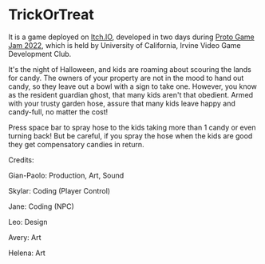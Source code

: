 # TrickOrTreat

It is a game deployed on [Itch.IO](https://ginvr.itch.io/take-one), developed in two days during [Proto Game Jam 2022](https://itch.io/jam/vgdc-proto-game-jam-2022/rate/1759332), which is held by University of California, Irvine Video Game Development Club.

It's the night of Halloween, and kids are roaming about scouring the lands for candy. The owners of your property are not in the mood to hand out candy, so they leave out a bowl with a sign to take one. However, you know as the resident guardian ghost, that many kids aren't that obedient. Armed with your trusty garden hose, assure that many kids leave happy and candy-full, no matter the cost!

Press space bar to spray hose to the kids taking more than 1 candy or even turning back! But be careful, if you spray the hose when the kids are good they get compensatory candies in return. 

Credits:

Gian-Paolo: Production, Art, Sound

Skylar: Coding (Player Control)

Jane: Coding (NPC)

Leo: Design

Avery: Art

Helena: Art
